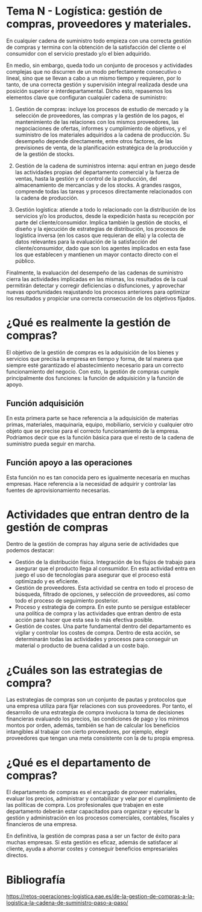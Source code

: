 # Tema N - Logística: gestión de compras, proveedores y materiales.

En cualquier cadena de suministro todo empieza con una correcta gestión de compras y termina con la obtención de la satisfacción del cliente o el consumidor con el servicio prestado y/o el bien adquirido.

En medio, sin embargo, queda todo un conjunto de procesos y actividades complejas que no discurren de un modo perfectamente consecutivo o lineal, sino que se llevan a cabo a un mismo tiempo y requieren, por lo tanto, de una correcta gestión y supervisión integral realizada desde una posición superior e interdepartamental. Dicho esto, repasemos los elementos clave que configuran cualquier cadena de suministro:

1. Gestión de compras: incluye los procesos de estudio de mercado y la selección de proveedores, las compras y la gestión de los pagos, el mantenimiento de las relaciones con los mismos proveedores, las negociaciones de ofertas, informes y cumplimiento de objetivos, y el suministro de los materiales adquiridos a la cadena de producción. Su desempeño depende directamente, entre otros factores, de las previsiones de venta, de la planificación estratégica de la producción y de la gestión de stocks.

2. Gestión de la cadena de suministros interna: aquí entran en juego desde las actividades propias del departamento comercial y la fuerza de ventas, hasta la gestión y el control de la producción, del almacenamiento de mercancías y de los stocks. A grandes rasgos, comprende todas las tareas y procesos directamente relacionados con la cadena de producción.

3. Gestión logística: atiende a todo lo relacionado con la distribución de los servicios y/o los productos, desde la expedición hasta su recepción por parte del cliente/consumidor. Implica también la gestión de stocks, el diseño y la ejecución de estrategias de distribución, los procesos de logística inversa (en los casos que requieran de ella) y la colecta de datos relevantes para la evaluación de la satisfacción del cliente/consumidor, dado que son los agentes implicados en esta fase los que establecen y mantienen un mayor contacto directo con el público.

Finalmente, la evaluación del desempeño de las cadenas de suministro cierra las actividades implicadas en las mismas, los resultados de la cual permitirán detectar y corregir deficiencias o disfunciones, y aprovechar nuevas oportunidades reajustando los procesos anteriores para optimizar los resultados y propiciar una correcta consecución de los objetivos fijados.

¿Qué es realmente la gestión de compras?
===
El objetivo de la gestión de compras es la adquisición de los bienes y servicios que precisa la empresa en tiempo y forma, de tal manera que siempre esté garantizado el abastecimiento necesario para un correcto funcionamiento del negocio. Con esto, la gestión de compras cumple principalmente dos funciones: la función de adquisición y la función de apoyo.

Función adquisición
---
En esta primera parte se hace referencia a la adquisición de materias primas, materiales, maquinaria, equipo, mobiliario, servicio y cualquier otro objeto que se precise para el correcto funcionamiento de la empresa. Podríamos decir que es la función básica para que el resto de la cadena de suministro pueda seguir en marcha.

Función apoyo a las operaciones 
---
Esta función no es tan conocida pero es igualmente necesaria en muchas empresas. Hace referencia a la necesidad de adquirir y controlar las fuentes de aprovisionamiento necesarias.

Actividades que entran dentro de la gestión de compras
===
Dentro de la gestión de compras hay alguna serie de actividades que podemos destacar:

- Gestión de la distribución física. Integración de los flujos de trabajo para asegurar que el producto llega al consumidor. En esta actividad entra en juego el uso de tecnologías para asegurar que el proceso está optimizado y es eficiente.
- Gestión de proveedores. Esta actividad se centra en todo el proceso de búsqueda, filtrado de opciones, y selección de proveedores, así como todo el proceso de seguimiento posterior.
- Proceso y estrategia de compra. En este punto se persigue establecer una política de compra y las actividades que entran dentro de esta acción para hacer que esta sea lo más efectiva posible.
- Gestión de costes. Una parte fundamental dentro del departamento es vigilar y controlar los costes de compra. Dentro de esta acción, se determinarán todas las actividades y procesos para conseguir un material o producto de buena calidad a un coste bajo.

¿Cuáles son las estrategias de compra?
===
Las estrategias de compras son un conjunto de pautas y protocolos que una empresa utiliza para fijar relaciones con sus proveedores. Por tanto, el desarrollo de una estrategia de compra involucra la toma de decisiones financieras evaluando los precios, las condiciones de pago y los mínimos montos por orden, además, también se han de calcular los beneficios intangibles al trabajar con cierto proveedores, por ejemplo, elegir proveedores que tengan una meta consistente con la de tu propia empresa.

¿Qué es el departamento de compras?
===
El departamento de compras es el encargado de proveer materiales, evaluar los precios, administrar y contabilizar y velar por el cumplimiento de las políticas de compra. Los profesionales que trabajen en este departamento deberán estar capacitados para organizar y ejecutar la gestión y administración en los procesos comerciales, contables, fiscales y financieros de una empresa.

En definitiva, la gestión de compras pasa a ser un factor de éxito para muchas empresas. Si esta gestión es eficaz, además de satisfacer al cliente, ayuda a ahorrar costes y conseguir beneficios empresariales directos.

# Bibliografía
https://retos-operaciones-logistica.eae.es/de-la-gestion-de-compras-a-la-logistica-la-cadena-de-suministro-paso-a-paso/